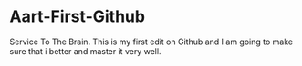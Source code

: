 # Aart-First-Github
Service To The Brain.
This is my first edit on Github and 
I am going to make sure that i better and master it very well.
